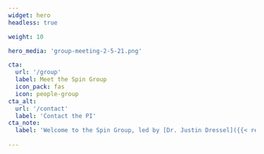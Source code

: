 ```yaml
---
widget: hero
headless: true  

weight: 10  

hero_media: 'group-meeting-2-5-21.png'

cta:
  url: '/group'
  label: Meet the Spin Group
  icon_pack: fas
  icon: people-group
cta_alt:
  url: '/contact'
  label: 'Contact the PI'
cta_note:
  label: 'Welcome to the Spin Group, led by [Dr. Justin Dressel]({{< relref "/contact" >}}) at [Chapman University](https://www.chapman.edu/physics).'
 
---
```


